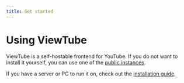 ```yaml
---
title: Get started
---
```


# Using ViewTube

ViewTube is a self-hostable frontend for YouTube. If you do not want to install it yourself, you can use one of the [public instances](/about/instances).

If you have a server or PC to run it on, check out the [installation guide](/installation).
